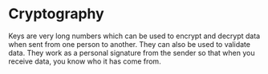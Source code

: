 # Cryptography

Keys are very long numbers which can be used to encrypt and decrypt data when sent from one person to another. They can also be used to validate data. They work as a personal signature from the sender so that when you receive data, you know who it has come from.